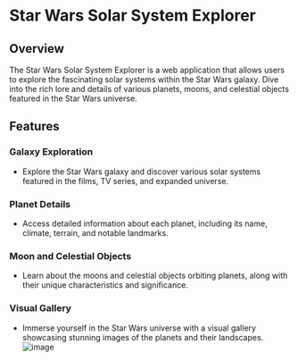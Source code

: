 # Star Wars Solar System Explorer

## Overview

The Star Wars Solar System Explorer is a web application that allows users to explore the fascinating solar systems within the Star Wars galaxy. Dive into the rich lore and details of various planets, moons, and celestial objects featured in the Star Wars universe.

## Features

### Galaxy Exploration

- Explore the Star Wars galaxy and discover various solar systems featured in the films, TV series, and expanded universe.

### Planet Details

- Access detailed information about each planet, including its name, climate, terrain, and notable landmarks.

### Moon and Celestial Objects

- Learn about the moons and celestial objects orbiting planets, along with their unique characteristics and significance.

### Visual Gallery

- Immerse yourself in the Star Wars universe with a visual gallery showcasing stunning images of the planets and their landscapes.
![image](https://github.com/vladislavv27/starwars-app/assets/77066719/6e7b0d2a-65b1-43f1-b5b0-1f5ee5ad4663)
